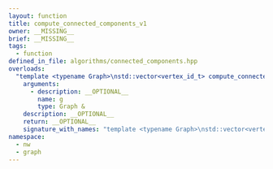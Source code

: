 ```yaml
---
layout: function
title: compute_connected_components_v1
owner: __MISSING__
brief: __MISSING__
tags:
  - function
defined_in_file: algorithms/connected_components.hpp
overloads:
  "template <typename Graph>\nstd::vector<vertex_id_t> compute_connected_components_v1(Graph &)":
    arguments:
      - description: __OPTIONAL__
        name: g
        type: Graph &
    description: __OPTIONAL__
    return: __OPTIONAL__
    signature_with_names: "template <typename Graph>\nstd::vector<vertex_id_t> compute_connected_components_v1(Graph & g)"
namespace:
  - nw
  - graph
---
```

